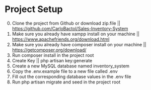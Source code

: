# Project Setup

0. Clone the project from Github or download zip.file || https://github.com/CarloBactol/Sales-Inventory-System
1. Make sure you already have xampp install on your machine || https://www.apachefriends.org/download.html
2. Make sure you already have composer install on your machine || https://getcomposer.org/download/
3. Run composer install in the project root
4. Create Key || php artisan key:generate
5. Create a new MySQL database named inventory_system
6. Copy the .env.example file to a new file called .env
7. Fill out the corresponding database values in the .env file
8. Run php artisan migrate and seed in the project root
